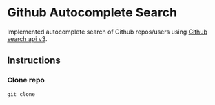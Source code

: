 # Github Autocomplete Search

Implemented autocomplete search of Github repos/users using [Github search api v3](https://developer.github.com/v3/search/).

## Instructions

### Clone repo

`git clone `
